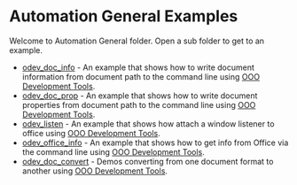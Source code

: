 # Automation General Examples

Welcome to Automation General folder. Open a sub folder to get to an example.

- [odev_doc_info](./odev_doc_info/) - An example that shows how to write document information from document path to the command line using [OOO Development Tools].
- [odev_doc_prop](./odev_doc_prop/) - An example that shows how to write document properties from document path to the command line using [OOO Development Tools].
- [odev_listen](./odev_listen/) - An example that shows how attach a window listener to office using [OOO Development Tools].
- [odev_office_info](./odev_office_info/) - An example that shows how to get info from Office via the command line using [OOO Development Tools].
- [odev_doc_convert](./odev_doc_convert/) - Demos converting from one document format to another using [OOO Development Tools].

[OOO Development Tools]: https://python-ooo-dev-tools.readthedocs.io/en/latest/
